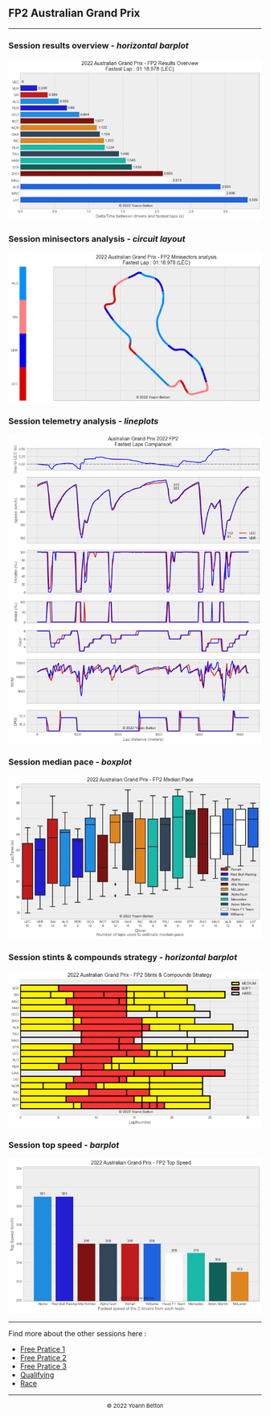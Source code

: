 ## FP2 Australian Grand Prix

---

### Session results overview - *horizontal barplot*

<img src="/output/2022-04-10_Australian_Grand_Prix/fp2_results_overview_white.png?raw=true"/>

### Session minisectors analysis - *circuit layout*

<img src="/output/2022-04-10_Australian_Grand_Prix/fp2_minisectors_analysis_white.png?raw=true"/>

### Session telemetry analysis - *lineplots*

<img src="/output/2022-04-10_Australian_Grand_Prix/fp2_telemetry_analysis_white.png?raw=true"/>

### Session median pace - *boxplot*

<img src="/output/2022-04-10_Australian_Grand_Prix/fp2_median_pace_white.png?raw=true"/>

### Session stints & compounds strategy - *horizontal barplot*

<img src="/output/2022-04-10_Australian_Grand_Prix/fp2_stints_compounds_stategy_white.png?raw=true"/>

### Session top speed - *barplot*

<img src="/output/2022-04-10_Australian_Grand_Prix/topspeed_fp2_white.png?raw=true"/>

--- 

Find more about the other sessions here :
  - [Free Pratice 1](/page/FP1/2022-04-10_Australian_Grand_Prix)  
  - [Free Pratice 2](/page/FP2/2022-04-10_Australian_Grand_Prix) 
  - [Free Pratice 3](/page/FP3/2022-04-10_Australian_Grand_Prix)
  - [Qualifying](/page/Qualifying/2022-04-10_Australian_Grand_Prix) 
  - [Race](/page/Race/2022-04-10_Australian_Grand_Prix)

---

<div style="text-align: center">
  <p style="font-size:11px">&copy; 2022 Yoann Betton</p>
</div>

<!-- ---

<p style="font-size:11px">Page generated from <a href="https://github.com/yoannbtn/yoannbtn.github.io">github.com/yoannbtn</a>.</p> -->